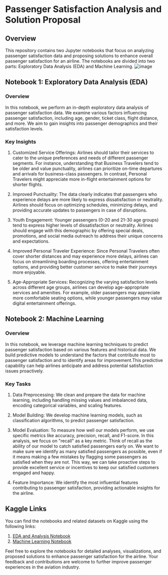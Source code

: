 # Passenger Satisfaction Analysis and Solution Proposal

## Overview

This repository contains two Jupyter notebooks that focus on analyzing passenger satisfaction data and proposing solutions to enhance overall passenger satisfaction for an airline. The notebooks are divided into two parts: Exploratory Data Analysis (EDA) and Machine Learning.
![image](https://github.com/ManarSabri/Airline_Passenger_Satisfication/assets/100795596/1e699d43-ca9c-4d27-bf79-ca70bfde5a0d)


## Notebook 1: Exploratory Data Analysis (EDA)

### Overview
In this notebook, we perform an in-depth exploratory data analysis of passenger satisfaction data. We examine various factors influencing passenger satisfaction, including age, gender, ticket class, flight distance, and more. We aim to gain insights into passenger demographics and their satisfaction levels.

### Key Insights
1. Customized Service Offerings: Airlines should tailor their services to cater to the unique preferences and needs of different passenger segments. For instance, understanding that Business Travelers tend to be older and value punctuality, airlines can prioritize on-time departures and arrivals for business-class passengers. In contrast, Personal Travelers might appreciate more in-flight entertainment options for shorter flights.

2. Improved Punctuality: The data clearly indicates that passengers who experience delays are more likely to express dissatisfaction or neutrality. Airlines should focus on optimizing schedules, minimizing delays, and providing accurate updates to passengers in case of disruptions.

3. Youth Engagement: Younger passengers (0-20 and 21-30 age groups) tend to express higher levels of dissatisfaction or neutrality. Airlines should engage with this demographic by offering special deals, promotions, and social media outreach to address their unique concerns and expectations.

4. Improved Personal Traveler Experience: Since Personal Travelers often cover shorter distances and may experience more delays, airlines can focus on streamlining boarding processes, offering entertainment options, and providing better customer service to make their journeys more enjoyable.

5. Age-Appropriate Services: Recognizing the varying satisfaction levels across different age groups, airlines can develop age-appropriate services and amenities. For example, older passengers may appreciate more comfortable seating options, while younger passengers may value digital entertainment offerings.

## Notebook 2: Machine Learning

### Overview
In this notebook, we leverage machine learning techniques to predict passenger satisfaction based on various features and historical data. We build predictive models to understand the factors that contribute most to passenger satisfaction and to identify areas for improvement.This predictive capability can help airlines anticipate and address potential satisfaction issues proactively.

### Key Tasks
1. Data Preprocessing: We clean and prepare the data for machine learning, including handling missing values and imbalanced data, encoding categorical variables, and scaling features.

2. Model Building: We develop machine learning models, such as classification algorithms, to predict passenger satisfaction.

3. Model Evaluation: To measure how well our models perform, we use specific metrics like accuracy, precision, recall, and F1-score. In this analysis, we focus on "recall" as a key metric. Think of recall as the ability of our model to catch satisfied passengers early on. We want to make sure we identify as many satisfied passengers as possible, even if it means making a few mistakes by flagging some passengers as satisfied when they are not. This way, we can take proactive steps to provide excellent service or incentives to keep our satisfied customers engaged and happy.

4. Feature Importance: We identify the most influential features contributing to passenger satisfaction, providing actionable insights for the airline.

## Kaggle Links
You can find the notebooks and related datasets on Kaggle using the following links:

1. [EDA and Analysis Notebook](https://www.kaggle.com/code/mennatullahelsahy/airline-passenger-satisfaction-part-i-eda/notebook)
2. [Machine Learning Notebook](https://www.kaggle.com/code/mennatullahelsahy/airline-passenger-part-ii-cleaning-modeling/notebook)

Feel free to explore the notebooks for detailed analyses, visualizations, and proposed solutions to enhance passenger satisfaction for the airline. Your feedback and contributions are welcome to further improve passenger experiences in the aviation industry.
